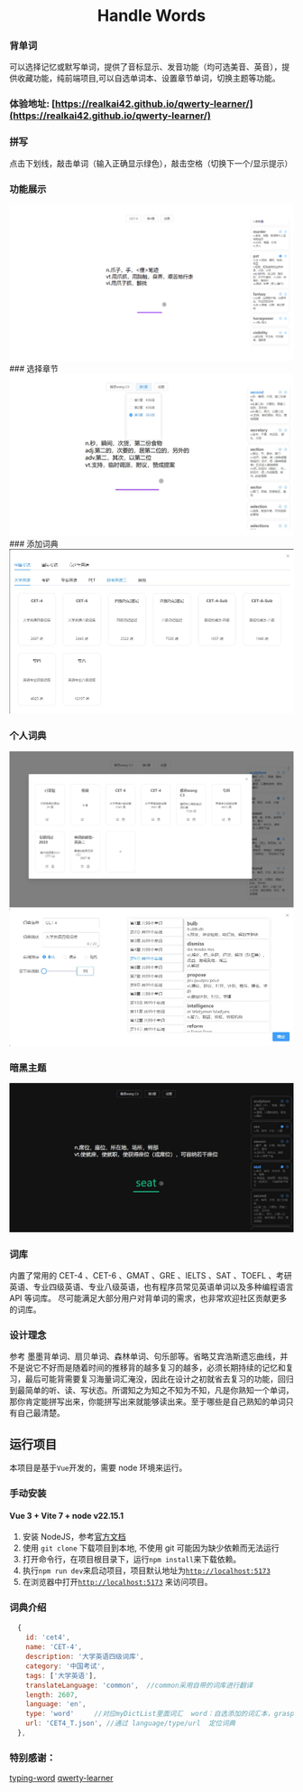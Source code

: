 <h1 align="center">
  Handle Words
</h1>

### 背单词
可以选择记忆或默写单词，提供了音标显示、发音功能（均可选美音、英音），提供收藏功能，纯前端项目,可以自选单词本、设置章节单词，切换主题等功能。


### 体验地址:  [https://realkai42.github.io/qwerty-learner/](https://realkai42.github.io/qwerty-learner/)



### 拼写
点击下划线，敲击单词（输入正确显示绿色），敲击空格（切换下一个/显示提示）

### 功能展示


<div align=center>
<img  src="public/img/show.gif"/>
</div>
### 选择章节
<div align=center>
<img  src="public/img/A6.jpg"/>
</div>
### 添加词典
<div align=center>
<img  src="public/img/A1.jpg"/>
</div>

### 个人词典
<div align=center>
<img  src="public/img/A2.jpg"/>
</div>
<div align=center>
<img  src="public/img/A4.jpg"/>
</div>

### 暗黑主题
<div align=center>
<img  src="public/img/A5.jpg"/>
</div>

### 词库
内置了常用的 CET-4 、CET-6 、GMAT 、GRE 、IELTS 、SAT 、TOEFL 、考研英语、专业四级英语、专业八级英语，也有程序员常见英语单词以及多种编程语言 API 等词库。 尽可能满足大部分用户对背单词的需求，也非常欢迎社区贡献更多的词库。

### 设计理念

参考 墨墨背单词、扇贝单词、森林单词、句乐部等。省略艾宾浩斯遗忘曲线，并不是说它不好而是随着时间的推移背的越多复习的越多，必须长期持续的记忆和复习，最后可能背需要复习海量词汇淹没，因此在设计之初就省去复习的功能，回归到最简单的听、读、写状态。所谓知之为知之不知为不知，凡是你熟知一个单词，那你肯定能拼写出来，你能拼写出来就能够读出来。至于哪些是自己熟知的单词只有自己最清楚。

## 运行项目

本项目是基于`Vue`开发的，需要 node 环境来运行。

### 手动安装
#### Vue 3 + Vite 7 +  node v22.15.1
1. 安装 NodeJS，参考[官方文档](https://nodejs.org/en/download)
2. 使用 `git clone` 下载项目到本地, 不使用 git 可能因为缺少依赖而无法运行
3. 打开命令行，在项目根目录下，运行`npm install`来下载依赖。
4. 执行`npm run dev`来启动项目，项目默认地址为[`http://localhost:5173`](http://localhost:5173)
5. 在浏览器中打开[`http://localhost:5173`](http://localhost:5173)  来访问项目。



### 词典介绍

```js
  {
    id: 'cet4',
    name: 'CET-4',
    description: '大学英语四级词库',
    category: '中国考试',
    tags: ['大学英语'],
    translateLanguage: 'common',  //common采用自带的词库进行翻译
    length: 2607,
    language: 'en',
    type: 'word'     //对应myDictList里面词汇  word：自选添加的词汇本，grasp：已掌握的词汇，collect：收藏的词汇
    url: 'CET4_T.json', //通过 language/type/url  定位词典
  },
```



### 特别感谢：
[typing-word](https://github.com/zyronon/typing-word)
[qwerty-learner](https://github.com/RealKai42/qwerty-learner/) 